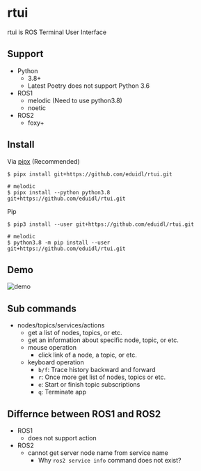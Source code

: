 # rtui

rtui is ROS Terminal User Interface

## Support

- Python
  - 3.8+
  - Latest Poetry does not support Python 3.6
- ROS1
  - melodic (Need to use python3.8)
  - noetic
- ROS2
  - foxy+

## Install

Via [pipx](https://github.com/pypa/pipx) (Recommended)

```sh-session
$ pipx install git+https://github.com/eduidl/rtui.git

# melodic
$ pipx install --python python3.8 git+https://github.com/eduidl/rtui.git
```

Pip

```sh-session
$ pip3 install --user git+https://github.com/eduidl/rtui.git

# melodic
$ python3.8 -m pip install --user git+https://github.com/eduidl/rtui.git
```

## Demo

![demo](doc/demo.gif)

## Sub commands

- nodes/topics/services/actions
  - get a list of nodes, topics, or etc.
  - get an information about specific node, topic, or etc.
  - mouse operation
    - click link of a node, a topic, or etc.
  - keyboard operation
    - `b/f`: Trace history backward and forward
    - `r`: Once more get list of nodes, topics or etc.
    - `e`: Start or finish topic subscriptions
    - `q`: Terminate app

## Differnce between ROS1 and ROS2

- ROS1
  - does not support action
- ROS2
  - cannot get server node name from service name
    - Why `ros2 service info` command does not exist?
